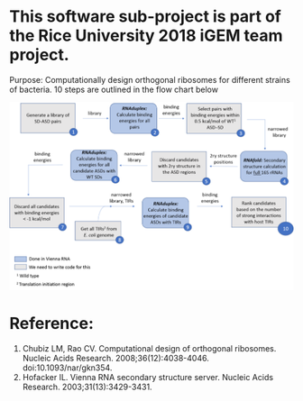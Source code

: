 # This software sub-project is part of the Rice University 2018 iGEM team project.
Purpose: Computationally design orthogonal ribosomes for different strains of bacteria. 10 steps are outlined in the flow chart below

![alt text](https://github.com/Rice-iGEM/2018-software/blob/master/algorithm.png?raw=true)


# Reference: 
1. Chubiz LM, Rao CV. Computational design of orthogonal ribosomes. Nucleic Acids Research. 2008;36(12):4038-4046. doi:10.1093/nar/gkn354.
2. Hofacker IL. Vienna RNA secondary structure server. Nucleic Acids Research. 2003;31(13):3429-3431.
